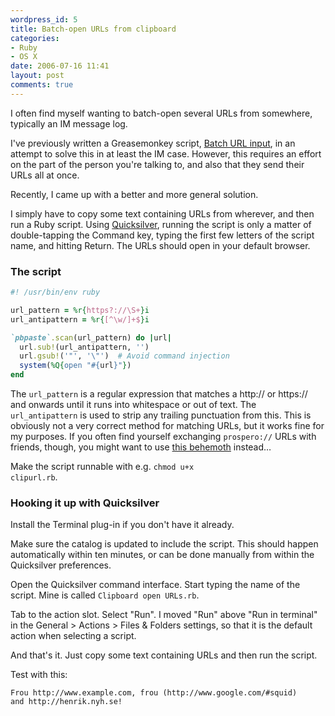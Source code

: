 ```yaml
---
wordpress_id: 5
title: Batch-open URLs from clipboard
categories:
- Ruby
- OS X
date: 2006-07-16 11:41
layout: post
comments: true
---
```

I often find myself wanting to batch-open several URLs from somewhere, typically an IM message log.

I've previously written a Greasemonkey script, <a href="http://userscripts.org/scripts/show/3279">Batch URL input</a>, in an attempt to solve this in at least the IM case. However, this requires an effort on the part of the person you're talking to, and also that they send their URLs all at once.

Recently, I came up with a better and more general solution.

<!--more-->

I simply have to copy some text containing URLs from wherever, and then run a Ruby script. Using <a href="http://quicksilver.blacktree.com/">Quicksilver</a>, running the script is only a matter of double-tapping the Command key, typing the first few letters of the script name, and hitting Return. The URLs should open in your default browser.

<h3>The script</h3>

``` ruby
#! /usr/bin/env ruby

url_pattern = %r{https?://\S+}i
url_antipattern = %r{[^\w/]+$}i

`pbpaste`.scan(url_pattern) do |url|
  url.sub!(url_antipattern, '')
  url.gsub!('"', '\"')  # Avoid command injection
  system(%Q{open "#{url}"})
end
```

The <code>url_pattern</code> is a regular expression that matches a http:// or https:// and onwards until it runs into whitespace or out of text. The <code>url_antipattern</code> is used to strip any trailing punctuation from this. This is obviously not a very correct method for matching URLs, but it works fine for my purposes. If you often find yourself exchanging <code>prospero://</code> URLs with friends, though, you might want to use <a href="http://www.foad.org/~abigail/Perl/url3.regex">this behemoth</a> instead…

Make the script runnable with e.g. <code>chmod u+x clipurl.rb</code>.

<h3>Hooking it up with Quicksilver</h3>

Install the Terminal plug-in if you don't have it already.

Make sure the catalog is updated to include the script. This should happen automatically within ten minutes, or can be done manually from within the Quicksilver preferences.

Open the Quicksilver command interface. Start typing the name of the script. Mine is called <code>Clipboard open URLs.rb</code>.

Tab to the action slot. Select "Run". I moved "Run" above "Run in terminal" in the General > Actions > Files & Folders settings, so that it is the default action when selecting a script.

And that's it. Just copy some text containing URLs and then run the script.

Test with this:

``` text
Frou http://www.example.com, frou (http://www.google.com/#squid)
and http://henrik.nyh.se!
```
